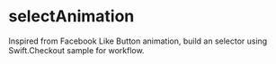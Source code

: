 # selectAnimation
Inspired from Facebook Like Button animation, build an selector using Swift.Checkout sample for workflow.
